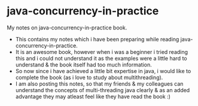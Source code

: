 # java-concurrency-in-practice
My notes on java-concurrency-in-practice book.
- This contains my notes which i have been preparing while reading java-concurrency-in-practice.
- It is an awesome book, however when i was a beginner i tried reading this and i could not understand it 
  as the examples were a little hard to understand & the book itself had too much information.
- So now since i have achieved a little bit expertise in java, i would like to complete the book (as i love to study
  about multithreading).
- I am also posting this notes, so that my friends & my colleagues can understand the concepts of multi-threading
  java clearly & as an added advantage they may atleast feel like they have read the book :)
  

